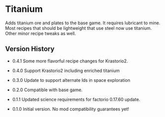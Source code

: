 # Titanium

Adds titanium ore and plates to the base game. It requires lubricant to mine.
Most recipes that should be lightweight that use steel now use titanium. Other minor recipe tweaks as well.

## Version History
- 0.4.1 Some more flavorful recipe changes for Krastorio2.

- 0.4.0 Support Krastorio2 including enriched titanium

- 0.3.0 Update to support alternate lds in space exploration

- 0.2.0 Compatible with base game.

- 0.1.1 Updated science requirements for factorio 0.17.60 update.

- 0.1.0 Initial version. No mod compatibility guarantees yet!

